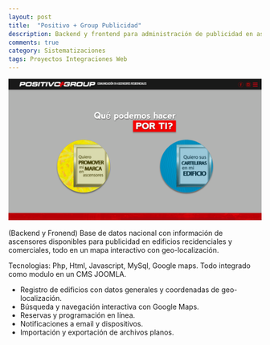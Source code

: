 ```yaml
---
layout: post
title:  "Positivo + Group Publicidad"
description: Backend y frontend para administración de publicidad en ascensores
comments: true
category: Sistematizaciones
tags: Proyectos Integraciones Web
---
```

<img src="/public/imgs/proyectos/positivoGroup.png" />

(Backend y Fronend) Base de datos nacional con información de ascensores disponibles para publicidad en edificios recidenciales y comerciales, todo en un mapa interactivo con geo-localización. 

Tecnologias: Php, Html, Javascript, MySql, Google maps. Todo integrado como modulo en un CMS JOOMLA. 

* Registro de edificios con datos generales y coordenadas de geo-localización.
* Búsqueda y navegación interactiva con Google Maps.
* Reservas y programación en línea. 
* Notificaciones a email y dispositivos. 
* Importación y exportación de archivos planos.
